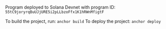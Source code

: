 Program deployed to Solana Devnet with program ID: `55tC9joryrqBuUJjURE5i2pLLbzoFfx1K1hRWnMfigtF` 

To build the project, run: `anchor build`
To deploy the project: `anchor deploy`


